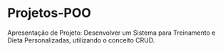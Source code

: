 # Projetos-POO
Apresentação de Projeto: Desenvolver um Sistema para Treinamento e Dieta Personalizadas, utilizando o conceito CRUD.
